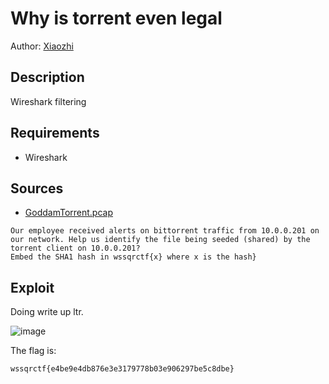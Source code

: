 # Why is torrent even legal
Author: [Xiaozhi](https://github.com/xiaoxiao69)

## Description
Wireshark filtering

## Requirements
- Wireshark

## Sources

- [GoddamTorrent.pcap](https://github.com/ChanTingHui/wssqrctf/blob/main/forensics/Why%20is%20torrent%20even%20legal%3F/bin/GoddamTorrent.pcap)

```
Our employee received alerts on bittorrent traffic from 10.0.0.201 on our network. Help us identify the file being seeded (shared) by the torrent client on 10.0.0.201?
Embed the SHA1 hash in wssqrctf{x} where x is the hash}
```

## Exploit

Doing write up ltr.

![image](https://user-images.githubusercontent.com/69874238/121502579-e0858180-ca12-11eb-9245-ecb6ecb5e0c4.png)



The flag is:

```
wssqrctf{e4be9e4db876e3e3179778b03e906297be5c8dbe}
```
